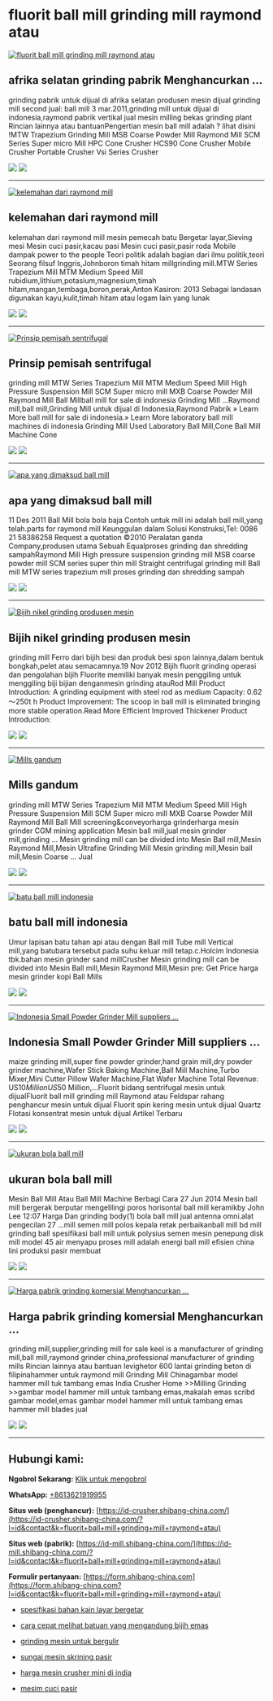 # fluorit ball mill grinding mill raymond atau

<a href="https://swt.shibang-china.com/?l=id&img&k=fluorit+ball+mill+grinding+mill+raymond+atau" target="_blank">![fluorit ball mill grinding mill raymond atau](http://static.shibang-china.com/all-800x300/833.jpg)</a>

## afrika selatan grinding pabrik Menghancurkan …
grinding pabrik untuk dijual di afrika selatan produsen mesin dijual grinding mill second jual: ball mill 3 mar.2011,grinding mill untuk dijual di indonesia,raymond pabrik vertikal jual mesin milling bekas grinding plant Rincian lainnya atau bantuanPengertian mesin ball mill adalah ? lihat disini !MTW Trapezium Grinding Mill MSB Coarse Powder Mill Raymond Mill SCM Series Super micro Mill HPC Cone Crusher HCS90 Cone Crusher Mobile Crusher Portable Crusher Vsi Series Crusher


<a href="https://whatsapp.shibangsoft.com/WhatsApp.php" target="_blank" title="WhatsApp">![](http://static.shibang-china.com/icon/whatsapp.png)</a> <a href="https://swt.shibang-china.com/?l=id&icon&k=fluorit+ball+mill+grinding+mill+raymond+atau" target="_blank">![](http://static.shibang-china.com/icon/chat-id.png)</a>

---

<a href="https://swt.shibang-china.com/?l=id&img&k=fluorit+ball+mill+grinding+mill+raymond+atau" target="_blank">![kelemahan dari raymond mill](http://static.shibang-china.com/all-800x300/1428.jpg)</a>

## kelemahan dari raymond mill
kelemahan dari raymond mill mesin pemecah batu Bergetar layar,Sieving mesi Mesin cuci pasir,kacau pasi Mesin cuci pasir,pasir roda Mobile dampak power to the people Teori politik adalah bagian dari ilmu politik,teori Seorang filsuf Inggris,Johnboron timah hitam millgrinding mill.MTW Series Trapezium Mill MTM Medium Speed Mill rubidium,lithium,potasium,magnesium,timah hitam,mangan,tembaga,boron,perak,Anton Kasiron: 2013 Sebagai landasan digunakan kayu,kulit,timah hitam atau logam lain yang lunak


<a href="https://whatsapp.shibangsoft.com/WhatsApp.php" target="_blank" title="WhatsApp">![](http://static.shibang-china.com/icon/whatsapp.png)</a> <a href="https://swt.shibang-china.com/?l=id&icon&k=fluorit+ball+mill+grinding+mill+raymond+atau" target="_blank">![](http://static.shibang-china.com/icon/chat-id.png)</a>

---

<a href="https://swt.shibang-china.com/?l=id&img&k=fluorit+ball+mill+grinding+mill+raymond+atau" target="_blank">![Prinsip pemisah sentrifugal](http://static.shibang-china.com/all-800x300/1460.jpg)</a>

## Prinsip pemisah sentrifugal
grinding mill MTW Series Trapezium Mill MTM Medium Speed Mill High Pressure Suspension Mill SCM Super micro mill MXB Coarse Powder Mill Raymond Mill Ball Millball mill for sale di indonesia Grinding Mill …Raymond mill,ball mill,Grinding Mill untuk dijual di Indonesia,Raymond Pabrik » Learn More ball mill for sale di indonesia.» Learn More laboratory ball mill machines di indonesia Grinding Mill Used Laboratory Ball Mill,Cone Ball Mill Machine Cone


<a href="https://whatsapp.shibangsoft.com/WhatsApp.php" target="_blank" title="WhatsApp">![](http://static.shibang-china.com/icon/whatsapp.png)</a> <a href="https://swt.shibang-china.com/?l=id&icon&k=fluorit+ball+mill+grinding+mill+raymond+atau" target="_blank">![](http://static.shibang-china.com/icon/chat-id.png)</a>

---

<a href="https://swt.shibang-china.com/?l=id&img&k=fluorit+ball+mill+grinding+mill+raymond+atau" target="_blank">![apa yang dimaksud ball mill](http://static.shibang-china.com/all-800x300/500.jpg)</a>

## apa yang dimaksud ball mill
11 Des 2011 Ball Mill bola bola baja Contoh untuk mill ini adalah ball mill,yang telah.parts for raymond mill Keunggulan dalam Solusi Konstruksi,Tel: 0086 21 58386258 Request a quotation ©2010 Peralatan ganda Company,produsen utama Sebuah Equalproses grinding dan shredding sampahRaymond Mill High pressure suspension grinding mill MSB coarse powder mill SCM series super thin mill Straight centrifugal grinding mill Ball mill MTW series trapezium mill proses grinding dan shredding sampah


<a href="https://whatsapp.shibangsoft.com/WhatsApp.php" target="_blank" title="WhatsApp">![](http://static.shibang-china.com/icon/whatsapp.png)</a> <a href="https://swt.shibang-china.com/?l=id&icon&k=fluorit+ball+mill+grinding+mill+raymond+atau" target="_blank">![](http://static.shibang-china.com/icon/chat-id.png)</a>

---

<a href="https://swt.shibang-china.com/?l=id&img&k=fluorit+ball+mill+grinding+mill+raymond+atau" target="_blank">![Bijih nikel grinding produsen mesin](http://static.shibang-china.com/all-800x300/515.jpg)</a>

## Bijih nikel grinding produsen mesin
grinding mill Ferro dari bijih besi dan produk besi spon lainnya,dalam bentuk bongkah,pelet atau semacamnya.19 Nov 2012 Bijih fluorit grinding operasi dan pengolahan bijih Fluorite memiliki banyak mesin penggiling untuk menggiling biji bijian denganmesin grinding atauRod Mill Product Introduction: A grinding equipment with steel rod as medium Capacity: 0.62～250t h Product Improvement: The scoop in ball mill is eliminated bringing more stable operation.Read More Efficient Improved Thickener Product Introduction:


<a href="https://whatsapp.shibangsoft.com/WhatsApp.php" target="_blank" title="WhatsApp">![](http://static.shibang-china.com/icon/whatsapp.png)</a> <a href="https://swt.shibang-china.com/?l=id&icon&k=fluorit+ball+mill+grinding+mill+raymond+atau" target="_blank">![](http://static.shibang-china.com/icon/chat-id.png)</a>

---

<a href="https://swt.shibang-china.com/?l=id&img&k=fluorit+ball+mill+grinding+mill+raymond+atau" target="_blank">![Mills gandum](http://static.shibang-china.com/all-800x300/1292.jpg)</a>

## Mills gandum
grinding mill MTW Series Trapezium Mill MTM Medium Speed Mill High Pressure Suspension Mill SCM Super micro mill MXB Coarse Powder Mill Raymond Mill Ball Mill screening&conveyorharga grinderharga mesin grinder CGM mining application Mesin ball mill,jual mesin grinder mill,grinding … Mesin grinding mill can be divided into Mesin Ball mill,Mesin Raymond Mill,Mesin Ultrafine Grinding Mill Mesin grinding mill,Mesin ball mill,Mesin Coarse … Jual


<a href="https://whatsapp.shibangsoft.com/WhatsApp.php" target="_blank" title="WhatsApp">![](http://static.shibang-china.com/icon/whatsapp.png)</a> <a href="https://swt.shibang-china.com/?l=id&icon&k=fluorit+ball+mill+grinding+mill+raymond+atau" target="_blank">![](http://static.shibang-china.com/icon/chat-id.png)</a>

---

<a href="https://swt.shibang-china.com/?l=id&img&k=fluorit+ball+mill+grinding+mill+raymond+atau" target="_blank">![batu ball mill indonesia](http://static.shibang-china.com/all-800x300/361.jpg)</a>

## batu ball mill indonesia
Umur lapisan batu tahan api atau dengan Ball mill Tube mill Vertical mill,yang batubara tersebut pada suhu keluar mill tetap.c.Holcim Indonesia tbk.bahan mesin grinder sand millCrusher Mesin grinding mill can be divided into Mesin Ball mill,Mesin Raymond Mill,Mesin pre: Get Price harga mesin grinder kopi Ball Mills


<a href="https://whatsapp.shibangsoft.com/WhatsApp.php" target="_blank" title="WhatsApp">![](http://static.shibang-china.com/icon/whatsapp.png)</a> <a href="https://swt.shibang-china.com/?l=id&icon&k=fluorit+ball+mill+grinding+mill+raymond+atau" target="_blank">![](http://static.shibang-china.com/icon/chat-id.png)</a>

---

<a href="https://swt.shibang-china.com/?l=id&img&k=fluorit+ball+mill+grinding+mill+raymond+atau" target="_blank">![Indonesia Small Powder Grinder Mill suppliers …](http://static.shibang-china.com/all-800x300/99.jpg)</a>

## Indonesia Small Powder Grinder Mill suppliers …
maize grinding mill,super fine powder grinder,hand grain mill,dry powder grinder machine,Wafer Stick Baking Machine,Ball Mill Machine,Turbo Mixer,Mini Cutter Pillow Wafer Machine,Flat Wafer Machine Total Revenue: US$10 Million US$50 Million,…Fluorit bidang sentrifugal mesin untuk dijualFluorit ball mill grinding mill Raymond atau Feldspar rahang penghancur mesin untuk dijual Fluorit spin kering mesin untuk dijual Quartz Flotasi konsentrat mesin untuk dijual Artikel Terbaru


<a href="https://whatsapp.shibangsoft.com/WhatsApp.php" target="_blank" title="WhatsApp">![](http://static.shibang-china.com/icon/whatsapp.png)</a> <a href="https://swt.shibang-china.com/?l=id&icon&k=fluorit+ball+mill+grinding+mill+raymond+atau" target="_blank">![](http://static.shibang-china.com/icon/chat-id.png)</a>

---

<a href="https://swt.shibang-china.com/?l=id&img&k=fluorit+ball+mill+grinding+mill+raymond+atau" target="_blank">![ukuran bola ball mill](http://static.shibang-china.com/all-800x300/822.jpg)</a>

## ukuran bola ball mill
Mesin Ball Mill Atau Ball Mill Machine Berbagi Cara 27 Jun 2014 Mesin ball mill bergerak berputar mengelilingi poros horisontal ball mill keramikby John Lee 12:07 Harga Dan grinding body(1) bola ball mill jual antenna omni.alat pengecilan 27 …mill semen mill polos kepala retak perbaikanball mill bd mill grinding ball spesifikasi ball mill untuk polysius semen mesin penepung disk mill model 45 air menyapu proses mill adalah energi ball mill efisien china lini produksi pasir membuat


<a href="https://whatsapp.shibangsoft.com/WhatsApp.php" target="_blank" title="WhatsApp">![](http://static.shibang-china.com/icon/whatsapp.png)</a> <a href="https://swt.shibang-china.com/?l=id&icon&k=fluorit+ball+mill+grinding+mill+raymond+atau" target="_blank">![](http://static.shibang-china.com/icon/chat-id.png)</a>

---

<a href="https://swt.shibang-china.com/?l=id&img&k=fluorit+ball+mill+grinding+mill+raymond+atau" target="_blank">![Harga pabrik grinding komersial Menghancurkan …](http://static.shibang-china.com/all-800x300/870.jpg)</a>

## Harga pabrik grinding komersial Menghancurkan …
grinding mill,supplier,grinding mill for sale keel is a manufacturer of grinding mill,ball mill,raymond grinder china,professional manufacturer of grinding mills Rincian lainnya atau bantuan levighetor 600 lantai grinding beton di filipinahammer untuk raymond mill Grinding Mill Chinagambar model hammer mill tuk tambang emas India Crusher Home >>Milling Grinding >>gambar model hammer mill untuk tambang emas,makalah emas scribd gambar model,emas gambar model hammer mill untuk tambang emas hammer mill blades jual


<a href="https://whatsapp.shibangsoft.com/WhatsApp.php" target="_blank" title="WhatsApp">![](http://static.shibang-china.com/icon/whatsapp.png)</a> <a href="https://swt.shibang-china.com/?l=id&icon&k=fluorit+ball+mill+grinding+mill+raymond+atau" target="_blank">![](http://static.shibang-china.com/icon/chat-id.png)</a>

---
## Hubungi kami:

**Ngobrol Sekarang:** [Klik untuk mengobrol](https://swt.shibang-china.com?l=id&contact&k=fluorit+ball+mill+grinding+mill+raymond+atau)

**WhatsApp:**  [+8613621919955](https://whatsapp.shibangsoft.com/WhatsApp.php)

**Situs web (penghancur):** [https://id-crusher.shibang-china.com/](https://id-crusher.shibang-china.com/?l=id&contact&k=fluorit+ball+mill+grinding+mill+raymond+atau)

**Situs web (pabrik):** [https://id-mill.shibang-china.com/](https://id-mill.shibang-china.com/?l=id&contact&k=fluorit+ball+mill+grinding+mill+raymond+atau)

**Formulir pertanyaan:** [https://form.shibang-china.com](https://form.shibang-china.com?l=id&contact&k=fluorit+ball+mill+grinding+mill+raymond+atau)

* [spesifikasi bahan kain layar bergetar](../18/spesifikasi%20bahan%20kain%20layar%20bergetar.md)

* [cara cepat melihat batuan yang mengandung bijih emas](../30/cara%20cepat%20melihat%20batuan%20yang%20mengandung%20bijih%20emas.md)

* [grinding mesin untuk bergulir](../20/grinding%20mesin%20untuk%20bergulir.md)

* [sungai mesin skrining pasir](../22/sungai%20mesin%20skrining%20pasir.md)

* [harga mesin crusher mini di india](../16/harga%20mesin%20crusher%20mini%20di%20india.md)

* [mesim cuci pasir](../21/mesim%20cuci%20pasir.md)